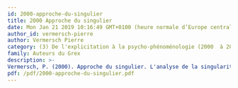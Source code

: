```yaml
---
id: 2000-approche-du-singulier
title: 2000 Approche du singulier
date: Mon Jan 21 2019 10:16:49 GMT+0100 (heure normale d’Europe centrale)
author_id: vermersch-pierre
author: Vermersch Pierre
category: (3) De l'explicitation à la psycho-phénoménologie (2000  à 2008)
family: Auteurs du Grex
description: >-
Vermersch, P. (2000). Approche du singulier. L'analyse de la singularité de l'action. J.-M. Barbier. Paris, PUF : 239-256. 
pdf: /pdf/2000-approche-du-singulier.pdf
---
```

